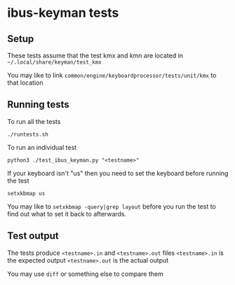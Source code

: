 ibus-keyman tests
=================

Setup
-----

These tests assume that the test kmx and kmn are located in
`~/.local/share/keyman/test_kmx`

You may like to link `common/engine/keyboardprocessor/tests/unit/kmx` to that location


Running tests
-------------

To run all the tests

`./runtests.sh`

To run an individual test <testname>

`python3 ./test_ibus_keyman.py "<testname>"`

If your keyboard isn't "us" then you need to set the keyboard before running the test

`setxkbmap us`

You may like to `setxkbmap -query|grep layout` before you run the test to find
out what to set it back to afterwards.

Test output
-----------

The tests produce `<testname>.in` and `<testname>.out` files
`<testname>.in` is the expected output
`<testname>.out` is the actual output

You may use `diff` or something else to compare them

